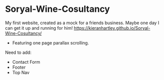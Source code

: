 # Soryal-Wine-Cosultancy
My first website, created as a mock for a friends business. Maybe one day I can get it up and running for him!
https://kieranhartley.github.io/Soryal-Wine-Cosultancy/

- Featuring one page parallax scrolling.

Need to add:
- Contact Form
- Footer
- Top Nav

